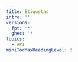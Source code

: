 ```yaml
---
title: Etiquetas
intro: ''
versions:
  fpt: '*'
  ghec: '*'
topics:
  - API
miniTocMaxHeadingLevel: 3
---
```


